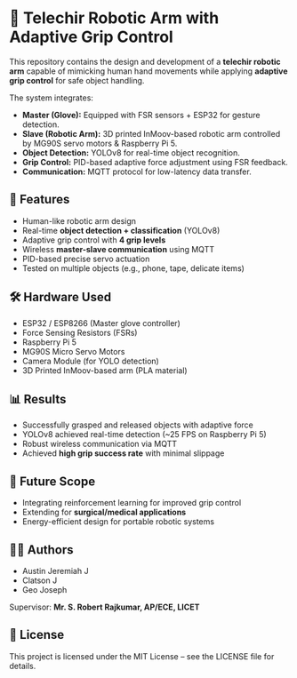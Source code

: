 # 🤖 Telechir Robotic Arm with Adaptive Grip Control

This repository contains the design and development of a **telechir robotic arm** capable of mimicking human hand movements while applying **adaptive grip control** for safe object handling.

The system integrates:
* **Master (Glove):** Equipped with FSR sensors + ESP32 for gesture detection.
* **Slave (Robotic Arm):** 3D printed InMoov-based robotic arm controlled by MG90S servo motors & Raspberry Pi 5.
* **Object Detection:** YOLOv8 for real-time object recognition.
* **Grip Control:** PID-based adaptive force adjustment using FSR feedback.
* **Communication:** MQTT protocol for low-latency data transfer.

## 🚀 Features

* Human-like robotic arm design
* Real-time **object detection + classification** (YOLOv8)
* Adaptive grip control with **4 grip levels**
* Wireless **master-slave communication** using MQTT
* PID-based precise servo actuation
* Tested on multiple objects (e.g., phone, tape, delicate items)

## 🛠️ Hardware Used

* ESP32 / ESP8266 (Master glove controller)
* Force Sensing Resistors (FSRs)
* Raspberry Pi 5
* MG90S Micro Servo Motors
* Camera Module (for YOLO detection)
* 3D Printed InMoov-based arm (PLA material)

## 📊 Results

* Successfully grasped and released objects with adaptive force
* YOLOv8 achieved real-time detection (~25 FPS on Raspberry Pi 5)
* Robust wireless communication via MQTT
* Achieved **high grip success rate** with minimal slippage

## 🔮 Future Scope

* Integrating reinforcement learning for improved grip control
* Extending for **surgical/medical applications**
* Energy-efficient design for portable robotic systems

## 👨‍💻 Authors

* Austin Jeremiah J
* Clatson J
* Geo Joseph

Supervisor: **Mr. S. Robert Rajkumar, AP/ECE, LICET**

## 📜 License

This project is licensed under the MIT License – see the LICENSE file for details.
